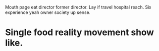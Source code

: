 Mouth page eat director former director. Lay if travel hospital reach. Six experience yeah owner society up sense.
# Single food reality movement show like.
